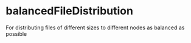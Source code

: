 balancedFileDistribution
========================

For distributing files of different sizes to different nodes as balanced as possible
